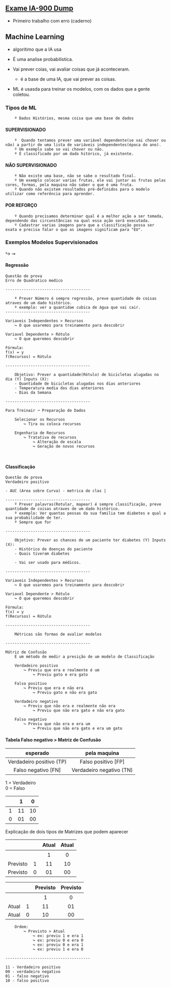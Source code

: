 <h2><a href="https://www.examtopics.com/exams/microsoft/ai-900/">Exame IA-900 Dump</a> </h2>

 - Primeiro trabalho com erro (caderno)
 
## Machine Learning

 - algoritimo que a IA usa
 - É uma analise probabilística.
 - Vai prever coias, vai avaliar coisas que já aconteceram.
    - é a base de uma IA, que vai prever as coisas.

- ML é usasda para treinar os modelos, com os dados que a gente coletou.

<h3>Tipos de ML</h3>

```
    º Dados Histórios, mesma coisa que uma base de dados
``` 

<h4>SUPERVISIONADO</h4>
 
```
    º  Quando tentamos prever uma variável dependente(se vai chover ou não) a partir de uma lista de variáveis independentes(época do ano).
    º Um exemplo sabe se vai chover ou não.
    º É classificado por um dado hitórico, já existente.
```

<h4>NÃO SUPERVISIONADO</h4>
 
```
    º Não existe uma base, não se sabe o resultado final.
    º Um exemplo colocar varias frutas, ele vai juntar as frutas pelas cores, formas, pela maquina não saber o que é uma fruta.
    º Quando não existem resultados pré-definidos para o modelo utilizar como referência para aprender.
```

<h4>POR REFORÇO</h4>

```
    º Quando precisamos determinar qual é a melhor ação a ser tomada, dependendo das circunstâncias na qual essa ação será executada.
    º Cadastrar varias imagens para que a classificação possa ser exata e precisa falar o que as imagens significam para "EU".
```

<h3>Exemplos Modelos Supervisionados</h3>
↪ 
➞
<h4>Regressão</h4>

```
Questão de prova
Erro de Quadratico medico

-------------------------------------

    º Prever Número é sempre regressão, preve quantidade de coisas atraves de um dado histórico.
    º exemplo: ver a quantidae cubica de água que vai cair.
-------------------------------------

Variaveis Independentes > Recursos
    ↪ O que usaremos para treinamento para descobrir

Variavel Dependente > Rótulo
    ↪ O que queremos descobrir

Fórmula:
f(x) = y
f(Recursos) = Rótulo
    
-------------------------------------

    Objetivo: Prever a quantidade(Rótulo) de bicicletas alugadas no dia (Y) Inputs (X):
    - Quantidade de bicicletas alugadas nos dias anteriores
    - Temperatura media dos dias anteriores
    - Dias da Semana

-------------------------------------

Para Treinair ➞ Preparação de Dados

    Selecionar os Recursos
        ↪ Tira ou coloca recursos

    Engenharia de Recursos
        ↪ Tratativa de recursos 
            ↪ Alteração de escala
            ↪ Geração de novos recursos



```

<h4>Classificação</h4>

```
Questão de prova
Verdadeiro positivo

- AUC (Area sobre Curva) - metrica de clas | 

-------------------------------------
    º Prever palavras(Rotular, mapear) é sempre classificação, preve quantidade de coisas atraves de um dado histórico.
    º exemplo: Ver quantas pessas da sua familia tem diabetes e qual a sua probabilidade de ter.
    º Sempre que for 

-------------------------------------

    Objetivo: Prever as chances de um paciente ter diabetes (Y) Inputs (X):
    - Histórico de doenças do paciente
    - Quais tiveram diabetes
    
    - Vai ser usado para médicos. 

-------------------------------------

Variaveis Independentes > Recursos
    ↪ O que usaremos para treinamento para descobrir

Variavel Dependente > Rótulo
    ↪ O que queremos descobrir

Fórmula:
f(x) = y
f(Recursos) = Rótulo

-------------------------------------

    Métricas são formas de avaliar modelos

-------------------------------------

Mátriz de Confusão
    É um método de medir a presição de um modelo de Classificação

    Verdadeiro positivo
        ↪ Previu que era e realmente é um
            ↪ Previu gato e era gato

    Falso positivo
        ↪ Previu que era e não era
            ↪ Previu gato e não era gato

    Verdadeiro negativo
        ↪ Previu que não era e realmente não era
            ↪ Previu que não era gato e não era gato

    Falso negativo
        ↪ Previu que não era e era um
            ↪ Previu que não era gato e era um gato

```
<h4>Tabela Falso negativo > Matriz de Confusão</h4>

esperado | pela maquina
:---: | :---: 
Verdadeiro positivo (TP) | Falso positivo [FP]
Falso negativo [FN] | Verdadeiro negativo (TN)

1 = Verdadeiro  
0 = Falso

ㅤ | 1 | 0
:---: | :---: | :---:
1 | 11 | 10
0 | 01 | 00

Explicação de dois tipos de Matrizes que podem aparecer

ㅤ |ㅤ | Atual | Atual
:---: | :---: | :---: | :---:
ㅤ | ㅤ | 1 | 0
Previsto | 1 | 11 | 10
Previsto | 0 | 01 | 00

ㅤ |ㅤ | Previsto | Previsto
:---: | :---: | :---: | :---:
ㅤ | ㅤ | 1 | 0
Atual | 1 | 11 | 01
Atual | 0 | 10 | 00

```
    Ordem:
        ↪ Previsto > Atual
            ↪ ex: previu 1 e era 1
            ↪ ex: previu 0 e era 0
            ↪ ex: previu 0 e era 1
            ↪ ex: previu 1 e era 0

-------------------------------------

11 - Verdadeiro positivo
00 - verdadeiro negativo
01 - falso negativo
10 - falso positivo
```